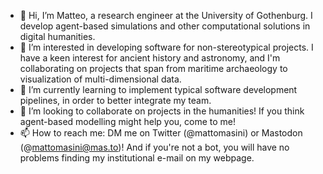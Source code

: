 - 👋 Hi, I’m Matteo, a research engineer at the University of Gothenburg. I develop agent-based simulations and other computational solutions in digital humanities.
- 👀 I’m interested in developing software for non-stereotypical projects. I have a keen interest for ancient history and astronomy, and I'm collaborating on projects that span from maritime archaeology to visualization of multi-dimensional data.
- 🌱 I’m currently learning to implement typical software development pipelines, in order to better integrate my team.
- 💞️ I’m looking to collaborate on projects in the humanities! If you think agent-based modelling might help you, come to me!
- 📫 How to reach me: DM me on Twitter (@mattomasini) or Mastodon (@mattomasini@mas.to)! And if you're not a bot, you will have no problems finding my institutional e-mail on my webpage.

<!---
mtomasini/mtomasini is a ✨ special ✨ repository because its `README.md` (this file) appears on your GitHub profile.
You can click the Preview link to take a look at your changes.
--->
